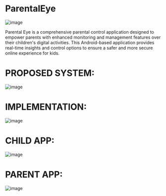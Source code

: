 ParentalEye
==========

![image](https://github.com/Sumayya-tafeez/ParentalEye/assets/115559166/7474dc74-5ce6-4f77-8ecb-678e086d6d14)


Parental Eye is a comprehensive parental control application designed to empower parents with enhanced monitoring and management features over their children's digital activities. This Android-based application provides real-time insights and control options to ensure a safer and more secure online experience for kids.

PROPOSED SYSTEM:
============

![image](https://github.com/Sumayya-tafeez/ParentalEye/assets/115559166/1676ea7f-3485-401c-99b1-7a6ff6749685)

IMPLEMENTATION:
===========

![image](https://github.com/Sumayya-tafeez/ParentalEye/assets/115559166/a69aff5b-a5b5-4c56-a8fd-cbaae6299c5f)

CHILD APP:
==========

![image](https://github.com/Sumayya-tafeez/ParentalEye/assets/115559166/4636817a-a5d3-4486-99e9-df3543196729)

PARENT APP:
===========

![image](https://github.com/Sumayya-tafeez/ParentalEye/assets/115559166/f049f1b0-6bba-4dea-bf56-f8a85d38712e)
